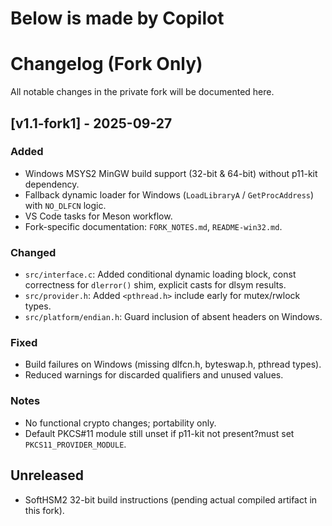 # Below is made by Copilot

# Changelog (Fork Only)

All notable changes in the private fork will be documented here.

## [v1.1-fork1] - 2025-09-27
### Added
- Windows MSYS2 MinGW build support (32-bit & 64-bit) without p11-kit dependency.
- Fallback dynamic loader for Windows (`LoadLibraryA` / `GetProcAddress`) with `NO_DLFCN` logic.
- VS Code tasks for Meson workflow.
- Fork-specific documentation: `FORK_NOTES.md`, `README-win32.md`.

### Changed
- `src/interface.c`: Added conditional dynamic loading block, const correctness for `dlerror()` shim, explicit casts for dlsym results.
- `src/provider.h`: Added `<pthread.h>` include early for mutex/rwlock types.
- `src/platform/endian.h`: Guard inclusion of absent headers on Windows.

### Fixed
- Build failures on Windows (missing dlfcn.h, byteswap.h, pthread types).
- Reduced warnings for discarded qualifiers and unused values.

### Notes
- No functional crypto changes; portability only.
- Default PKCS#11 module still unset if p11-kit not present?must set `PKCS11_PROVIDER_MODULE`.

## Unreleased
- SoftHSM2 32-bit build instructions (pending actual compiled artifact in this fork).

